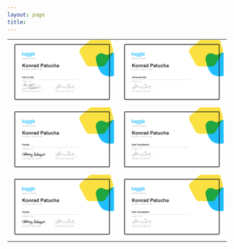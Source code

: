 ```yaml
---
layout: page
title: 
---
```

<table>
  <tr>
    <td><img src="certificates/Konrad Patucha - Intro to SQL.png"  width = 360px></td>
    <td><img src="certificates/Konrad Patucha - Advanced SQL.png" width = 360px ></td>
   </tr> 
   <tr>
      <td><img src="certificates/Konrad Patucha - Pandas.png" width = 360px ></td>
      <td><img src="certificates/Konrad Patucha - Data Visualization.png" width = 360px>  </td>
  </tr>
  <tr>
      <td><img src="certificates/Konrad Patucha - Pandas.png" width = 360px ></td>
      <td><img src="certificates/Konrad Patucha - Data Visualization.png" width = 360px>  </td>
  </tr>
</table>
